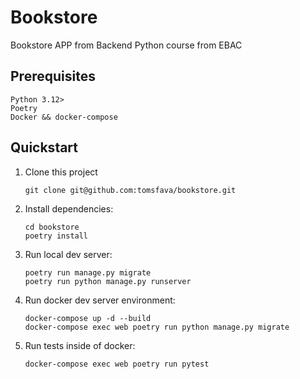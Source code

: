 # Bookstore

Bookstore APP from Backend Python course from EBAC

## Prerequisites

```
Python 3.12>
Poetry
Docker && docker-compose

```

## Quickstart

1. Clone this project

   ```shell
   git clone git@github.com:tomsfava/bookstore.git
   ```

2. Install dependencies:

   ```shell
   cd bookstore
   poetry install
   ```

3. Run local dev server:

   ```shell
   poetry run manage.py migrate
   poetry run python manage.py runserver
   ```
   
4. Run docker dev server environment:

   ```shell
   docker-compose up -d --build 
   docker-compose exec web poetry run python manage.py migrate
   ```

5. Run tests inside of docker:

   ```shell
   docker-compose exec web poetry run pytest
   ```